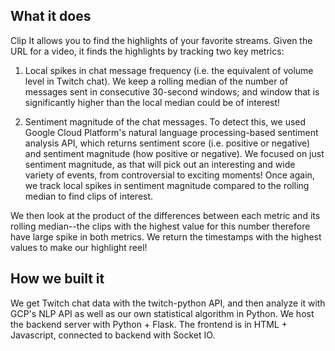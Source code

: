 ## What it does
Clip It allows you to find the highlights of your favorite streams. Given the URL for a video, it finds the highlights by tracking two key metrics:

1) Local spikes in chat message frequency (i.e. the equivalent of volume level in Twitch chat). We keep a rolling median of the number of messages sent in consecutive 30-second windows; and window that is significantly higher than the local median could be of interest!

2) Sentiment magnitude of the chat messages. To detect this, we used Google Cloud Platform's natural language processing-based sentiment analysis API, which returns sentiment score (i.e. positive or negative) and sentiment magnitude (how positive or negative). We focused on just sentiment magnitude, as that will pick out an interesting and wide variety of events, from controversial to exciting moments! Once again, we track local spikes in sentiment magnitude compared to the rolling median to find clips of interest.

We then look at the product of the differences between each metric and its rolling median--the clips with the highest value for this number therefore have large spike in both metrics. We return the timestamps with the highest values to make our highlight reel!

## How we built it
We get Twitch chat data with the twitch-python API, and then analyze it with GCP's NLP API as well as our own statistical algorithm in Python. We host the backend server with Python + Flask. The frontend is in HTML + Javascript, connected to backend with Socket IO.
